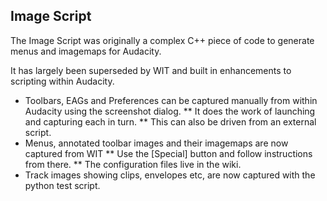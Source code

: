 ## Image Script

The Image Script was originally a complex C++ piece of code to generate menus and imagemaps for Audacity.

It has largely been superseded by WIT and built in enhancements to scripting within Audacity. 

* Toolbars, EAGs and Preferences can be captured manually from within Audacity using the screenshot dialog.
** It does the work of launching and capturing each in turn.
** This can also be driven from an external script.
* Menus, annotated toolbar images and their imagemaps are now captured from WIT
** Use the [Special] button and follow instructions from there.
** The configuration files live in the wiki.
* Track images showing clips, envelopes etc, are now captured with the python test script.